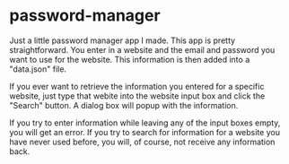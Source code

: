 # password-manager

Just a little password manager app I made. This app is pretty straightforward. You enter in a website and the email and password you want to use for the
website. This information is then added into a "data.json" file. 

If you ever want to retrieve the information you entered for a specific website, just type that webite into the website input box and click the "Search"
button. A dialog box will popup with the information. 

If you try to enter information while leaving any of the input boxes empty, you will get an error. If you try to search for information for a website you
have never used before, you will, of course, not receive any information back. 
